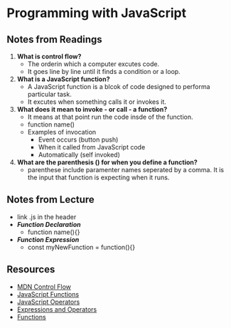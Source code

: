 # Programming with JavaScript

## Notes from Readings

1. **What is control flow?**
   - The orderin which a computer  excutes code.
   - It goes line by line until it finds a condition or a loop.
2. **What is a JavaScript function?**
   - A JavaScript function is a blcok of code designed to performa particular task.  
   - It excutes when something calls it or invokes it. 
3. **What does it mean to invoke - or call - a function?**
   - It means at that point run the code insde of the function. 
   - function name()
   - Examples of invocation
     - Event occurs (button push)
     - When it called from JavaScript code
     - Automatically (self invoked)
4. **What are the parenthesis () for when you define a function?**
   - parenthese include paramenter names seperated by a comma. It is the input that function is expecting when it runs.

## Notes from Lecture

- link .js in the header
- ***Function Declaration***
  - function name(){}
- ***Function Expression***
  - const myNewFunction = function(){}

## Resources

- [MDN Control Flow](https://developer.mozilla.org/en-US/docs/Glossary/Control_flow)
- [JavaScript Functions](https://www.w3schools.com/js/js_functions.asp)
- [JavaScript Operators](https://www.w3schools.com/js/js_operators.asp)
- [Expressions and Operators](https://developer.mozilla.org/en-US/docs/Web/JavaScript/Guide/Expressions_and_Operators)
- [Functions](https://developer.mozilla.org/en-US/docs/Web/JavaScript/Guide/Functions)
